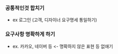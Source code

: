 ### 공통적인것 합치기 
- ex 로그인 (고객, 디자이너 요구명세 통일하기)


### 요구사항 명확하게 하기
-  ex. 카카오, 네이버 등 <- 명확하지 않은 표현 등 없애기